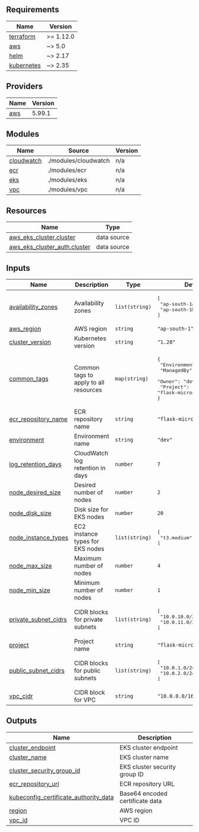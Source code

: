 ## Requirements

| Name | Version |
|------|---------|
| <a name="requirement_terraform"></a> [terraform](#requirement\_terraform) | >= 1.12.0 |
| <a name="requirement_aws"></a> [aws](#requirement\_aws) | ~> 5.0 |
| <a name="requirement_helm"></a> [helm](#requirement\_helm) | ~> 2.17 |
| <a name="requirement_kubernetes"></a> [kubernetes](#requirement\_kubernetes) | ~> 2.35 |

## Providers

| Name | Version |
|------|---------|
| <a name="provider_aws"></a> [aws](#provider\_aws) | 5.99.1 |

## Modules

| Name | Source | Version |
|------|--------|---------|
| <a name="module_cloudwatch"></a> [cloudwatch](#module\_cloudwatch) | ./modules/cloudwatch | n/a |
| <a name="module_ecr"></a> [ecr](#module\_ecr) | ./modules/ecr | n/a |
| <a name="module_eks"></a> [eks](#module\_eks) | ./modules/eks | n/a |
| <a name="module_vpc"></a> [vpc](#module\_vpc) | ./modules/vpc | n/a |

## Resources

| Name | Type |
|------|------|
| [aws_eks_cluster.cluster](https://registry.terraform.io/providers/hashicorp/aws/latest/docs/data-sources/eks_cluster) | data source |
| [aws_eks_cluster_auth.cluster](https://registry.terraform.io/providers/hashicorp/aws/latest/docs/data-sources/eks_cluster_auth) | data source |

## Inputs

| Name | Description | Type | Default | Required |
|------|-------------|------|---------|:--------:|
| <a name="input_availability_zones"></a> [availability\_zones](#input\_availability\_zones) | Availability zones | `list(string)` | <pre>[<br>  "ap-south-1a",<br>  "ap-south-1b"<br>]</pre> | no |
| <a name="input_aws_region"></a> [aws\_region](#input\_aws\_region) | AWS region | `string` | `"ap-south-1"` | no |
| <a name="input_cluster_version"></a> [cluster\_version](#input\_cluster\_version) | Kubernetes version | `string` | `"1.28"` | no |
| <a name="input_common_tags"></a> [common\_tags](#input\_common\_tags) | Common tags to apply to all resources | `map(string)` | <pre>{<br>  "Environment": "dev",<br>  "ManagedBy": "terraform",<br>  "Owner": "devops-team",<br>  "Project": "flask-microservice"<br>}</pre> | no |
| <a name="input_ecr_repository_name"></a> [ecr\_repository\_name](#input\_ecr\_repository\_name) | ECR repository name | `string` | `"flask-microservice"` | no |
| <a name="input_environment"></a> [environment](#input\_environment) | Environment name | `string` | `"dev"` | no |
| <a name="input_log_retention_days"></a> [log\_retention\_days](#input\_log\_retention\_days) | CloudWatch log retention in days | `number` | `7` | no |
| <a name="input_node_desired_size"></a> [node\_desired\_size](#input\_node\_desired\_size) | Desired number of nodes | `number` | `2` | no |
| <a name="input_node_disk_size"></a> [node\_disk\_size](#input\_node\_disk\_size) | Disk size for EKS nodes | `number` | `20` | no |
| <a name="input_node_instance_types"></a> [node\_instance\_types](#input\_node\_instance\_types) | EC2 instance types for EKS nodes | `list(string)` | <pre>[<br>  "t3.medium"<br>]</pre> | no |
| <a name="input_node_max_size"></a> [node\_max\_size](#input\_node\_max\_size) | Maximum number of nodes | `number` | `4` | no |
| <a name="input_node_min_size"></a> [node\_min\_size](#input\_node\_min\_size) | Minimum number of nodes | `number` | `1` | no |
| <a name="input_private_subnet_cidrs"></a> [private\_subnet\_cidrs](#input\_private\_subnet\_cidrs) | CIDR blocks for private subnets | `list(string)` | <pre>[<br>  "10.0.10.0/24",<br>  "10.0.11.0/24"<br>]</pre> | no |
| <a name="input_project"></a> [project](#input\_project) | Project name | `string` | `"flask-microservice"` | no |
| <a name="input_public_subnet_cidrs"></a> [public\_subnet\_cidrs](#input\_public\_subnet\_cidrs) | CIDR blocks for public subnets | `list(string)` | <pre>[<br>  "10.0.1.0/24",<br>  "10.0.2.0/24"<br>]</pre> | no |
| <a name="input_vpc_cidr"></a> [vpc\_cidr](#input\_vpc\_cidr) | CIDR block for VPC | `string` | `"10.0.0.0/16"` | no |

## Outputs

| Name | Description |
|------|-------------|
| <a name="output_cluster_endpoint"></a> [cluster\_endpoint](#output\_cluster\_endpoint) | EKS cluster endpoint |
| <a name="output_cluster_name"></a> [cluster\_name](#output\_cluster\_name) | EKS cluster name |
| <a name="output_cluster_security_group_id"></a> [cluster\_security\_group\_id](#output\_cluster\_security\_group\_id) | EKS cluster security group ID |
| <a name="output_ecr_repository_url"></a> [ecr\_repository\_url](#output\_ecr\_repository\_url) | ECR repository URL |
| <a name="output_kubeconfig_certificate_authority_data"></a> [kubeconfig\_certificate\_authority\_data](#output\_kubeconfig\_certificate\_authority\_data) | Base64 encoded certificate data |
| <a name="output_region"></a> [region](#output\_region) | AWS region |
| <a name="output_vpc_id"></a> [vpc\_id](#output\_vpc\_id) | VPC ID |
